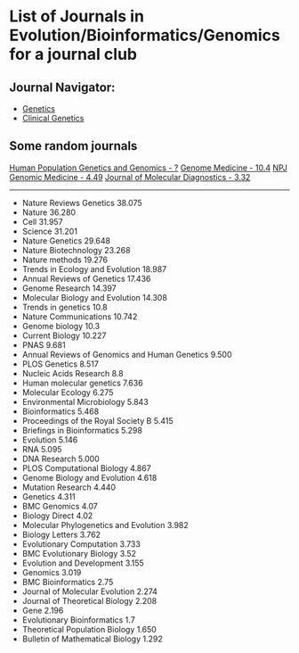 # List of Journals in Evolution/Bioinformatics/Genomics for a journal club

## Journal Navigator:

- [Genetics](https://www.scimagojr.com/journalrank.php?category=1311)
- [Clinical Genetics](https://www.scimagojr.com/journalrank.php?category=2716)

## Some random journals

[Human Population Genetics and Genomics - ?](https://www.pivotscipub.com/hpgg)
[Genome Medicine - 10.4](https://genomemedicine.biomedcentral.com/about)
[NPJ Genomic Medicine - 4.49](https://www.nature.com/npjgenmed/)
[Journal of Molecular Diagnostics - 3.32](https://www.sciencedirect.com/journal/the-journal-of-molecular-diagnostics)

---

* Nature Reviews Genetics 38.075
* Nature 36.280
* Cell 31.957
* Science 31.201
* Nature Genetics 29.648
* Nature Biotechnology 23.268
* Nature methods 19.276
* Trends in Ecology and Evolution 18.987
* Annual Reviews of Genetics 17.436
* Genome Research 14.397
* Molecular Biology and Evolution 14.308
* Trends in genetics 10.8
* Nature Communications 10.742
* Genome biology 10.3
* Current Biology 10.227
* PNAS 9.681
* Annual Reviews of Genomics and Human Genetics 9.500
* PLOS Genetics 8.517
* Nucleic Acids Research 8.8
* Human molecular genetics 7.636
* Molecular Ecology 6.275
* Environmental Microbiology 5.843
* Bioinformatics 5.468
* Proceedings of the Royal Society B 5.415
* Briefings in Bioinformatics 5.298
* Evolution 5.146
* RNA 5.095
* DNA Research 5.000
* PLOS Computational Biology 4.867
* Genome Biology and Evolution 4.618
* Mutation Research 4.440
* Genetics 4.311
* BMC Genomics 4.07
* Biology Direct 4.02
* Molecular Phylogenetics and Evolution 3.982
* Biology Letters 3.762
* Evolutionary Computation 3.733
* BMC Evolutionary Biology 3.52
* Evolution and Development 3.155
* Genomics 3.019
* BMC Bioinformatics 2.75
* Journal of Molecular Evolution 2.274
* Journal of Theoretical Biology 2.208
* Gene 2.196
* Evolutionary Bioinformatics 1.7
* Theoretical Population Biology 1.650
* Bulletin of Mathematical Biology 1.292
